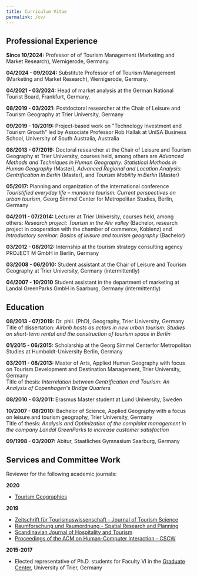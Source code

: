 ```yaml
---
title: Curriculum Vitae
permalink: /cv/
---
```


## Professional Experience

**Since 10/2024:**
Professor of of Tourism Management (Marketing and Market Research), Wernigerode, Germany.

**04/2024 - 09/2024:**
Substitute Professor of of Tourism Management (Marketing and Market Research), Wernigerode, Germany.

**04/2021 - 03/2024:**
Head of market analysis at the German National Tourist Board, Frankfurt, Germany.

**08/2019 - 03/2021:**
Postdoctoral researcher at the Chair of Leisure and Tourism Geography at Trier University, Germany

**09/2019 - 10/2019:**
Project-based work on "Technology Investment and  Tourism Growth" led by Associate Professor Rob Hallak at UniSA Business School, University of South Australia, Australia

**08/2013 - 07/2019:**
Doctoral researcher at the Chair of Leisure and Tourism Geography at Trier University, courses held, among others are *Advanced Methods and Techniques in Human Geography: Statistical Methods in Human Geography* (Master), *Advanced Regional and Location Analysis: Gentrification in Berlin* (Master), and *Tourism Mobility in Berlin* (Master) 

**05/2017:**
Planning and organization of the international conference *Touristified everyday life – mundane tourism: Current perspectives on urban tourism*, Georg Simmel Center for Metropolitan Studies, Berlin, Germany

**04/2011 - 07/2014:**
Lecturer at Trier University, courses held, among others: *Research project: Tourism in the Ahr valley* (Bachelor, research project in cooperation with the chamber of commerce, Koblenz) and *Introductory seminar: Basics of leisure and tourism geography* (Bachelor)

**03/2012 - 08/2012:**
Internship at the tourism strategy consulting agency PROJECT M GmbH in Berlin, Germany

**03/2008 - 06/2010:**
Student assistant at the Chair of Leisure and Tourism Geography at Trier University, Germany (intermittently)

**04/2007 - 10/2010**
Student assistant in the department of marketing at Landal GreenParks GmbH in Saarburg, Germany (intermittently)

## Education

**08/2013 - 07/2019:**
Dr. phil. (PhD), Geography, Trier University, Germany<br/>
Title of dissertation: *Airbnb hosts as actors in new urban tourism: Studies on short-term rental and the construction of tourism space in Berlin*

**01/2015 - 06/2015:**
Scholarship at the Georg Simmel Centerfor Metropolitan Studies at Humboldt-University Berlin, Germany

**03/2011 - 08/2013:**
Master of Arts, Applied Human Geography with focus on Tourism Development  and Destination Management, Trier University, Germany<br/>
Title of thesis: *Interrelation between Gentrification and Tourism: An Analysis of Copenhagen's Bridge Quarters*

**08/2010 - 03/2011:**
Erasmus Master student at Lund University, Sweden

**10/2007 - 08/2010:**
Bachelor of Science, Applied Geography with a focus on  leisure and tourism geography, Trier University, Germany<br/>
Title of thesis: *Analysis and Optimization of the complaint management in the company Landal GreenParks to increase customer satisfaction*

**09/1998 - 03/2007:**
Abitur, Staatliches Gymnasium Saarburg, Germany

## Services and Committee Work

Reviewer for the following academic journals:

**2020**

* [Tourism Geographies](https://www.tgjournal.com/)

**2019**

* [Zeitschrift für Tourismuswissenschaft - Journal of Tourism Science](https://www.degruyter.com/view/journals/tw/tw-overview.xml?language=de)
* [Raumforschung und Raumordnung - Spatial Research and Planning](https://link.springer.com/journal/13147/)
* [Scandinavian Journal of Hospitality and Tourism](https://www.tandfonline.com/toc/sjht20/current)
* [Proceedings of the ACM on Human-Computer Interaction - CSCW](https://cscw.acm.org/2019/)

**2015-2017**

* Elected representative of Ph.D. students for Faculty VI in the [Graduate Center](https://www.uni-trier.de/index.php?id=69578), University of Trier, Germany
